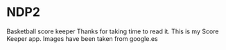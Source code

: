 # NDP2
Basketball score keeper
Thanks for taking time to read it. This is my Score Keeper app. Images have been taken from google.es
